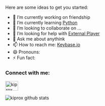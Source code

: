 
Here are some ideas to get you started:

- 🔭 I’m currently working on friendship
- 🌱 I’m currently learning [Python](https://www.python.org/)
- 👯 I’m looking to collaborate on ...
- 🤔 I’m looking for help with [External Player](https://github.com/kiprox/cf-gdplay)
- 💬 Ask me about anythink
- 📫 How to reach me: [Keybase.io](https://keybase.io/candro)
- 😄 Pronouns: 
- ⚡ Fun fact: 

<h3 align="left">Connect with me:</h3>
<p align="left">
<a href="https://t.me/kiprox" target="_blank"><img align="center" src="https://cdn.jsdelivr.net/npm/evil-icons@1.10.1/assets/icons/ei-sc-telegram.svg" alt="kiprox" height="30" width="40" /></a>
</p>

![kiprox github stats](https://github-readme-stats-xi-nine.vercel.app/api?username=kiprox&show_icons=true&theme=default&count_private=true)
